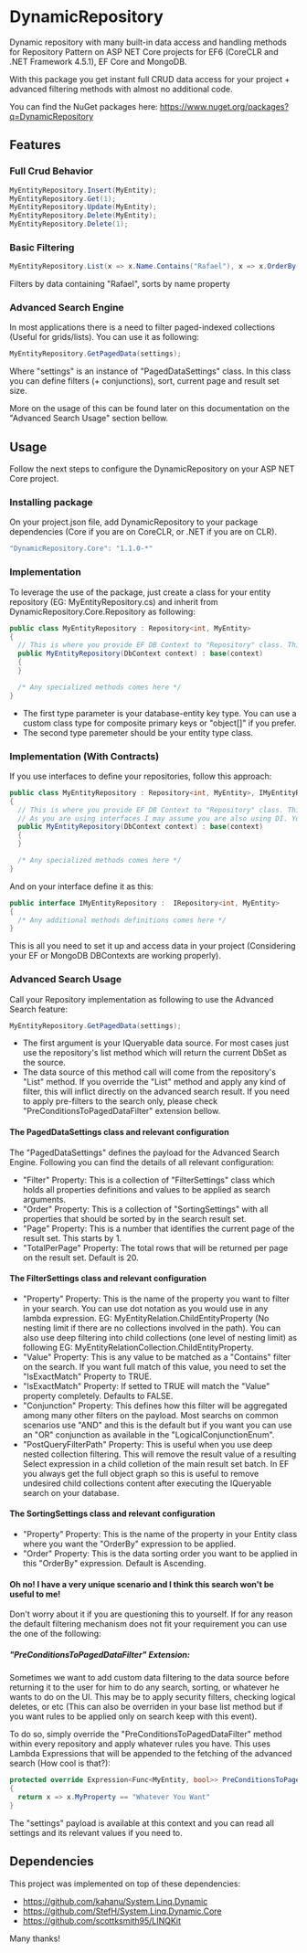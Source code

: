 # DynamicRepository

Dynamic repository with many built-in data access and handling methods for Repository Pattern on ASP NET Core projects for EF6 (CoreCLR and .NET Framework 4.5.1), EF Core and MongoDB. 

With this package you get instant full CRUD data access for your project + advanced filtering methods with almost no additional code.

You can find the NuGet packages here: https://www.nuget.org/packages?q=DynamicRepository

## Features

### Full Crud Behavior

```cs
MyEntityRepository.Insert(MyEntity);
MyEntityRepository.Get(1);
MyEntityRepository.Update(MyEntity);
MyEntityRepository.Delete(MyEntity);
MyEntityRepository.Delete(1);
```

### Basic Filtering

```cs
MyEntityRepository.List(x => x.Name.Contains("Rafael"), x => x.OrderBy(y => y.Name));
```

Filters by data containing "Rafael", sorts by name property

### Advanced Search Engine

In most applications there is a need to filter paged-indexed collections (Useful for grids/lists). You can use it as following:

```cs
MyEntityRepository.GetPagedData(settings);
```

Where "settings" is an instance of "PagedDataSettings" class. In this class you can define filters (+ conjunctions), sort, current page and result set size.

More on the usage of this can be found later on this documentation on the "Advanced Search Usage" section bellow.

## Usage

Follow the next steps to configure the DynamicRepository on your ASP NET Core project.

### Installing package

On your project.json file, add DynamicRepository to your package dependencies (Core if you are on CoreCLR, or .NET if you are on CLR).

```cs
"DynamicRepository.Core": "1.1.0-*"
```

### Implementation

To leverage the use of the package, just create a class for your entity repository (EG: MyEntityRepository.cs) and inherit from DynamicRepository.Core.Repository as following:

```cs
public class MyEntityRepository : Repository<int, MyEntity>
{
  // This is where you provide EF DB Context to "Repository" class. This should be your custom EF context. 
  public MyEntityRepository(DbContext context) : base(context)
  {
  }

  /* Any specialized methods comes here */
}
```

* The first type parameter is your database-entity key type. You can use a custom class type for composite primary keys or "object[]" if you prefer.
* The second type paremeter should be your entity type class.

### Implementation (With Contracts)

If you use interfaces to define your repositories, follow this approach:

```cs
public class MyEntityRepository : Repository<int, MyEntity>, IMyEntityRepository
{
  // This is where you provide EF DB Context to "Repository" class. This should be your custom EF context.
  // As you are using interfaces I may assume you are also using DI. You can set DbContext to be inject through DI.
  public MyEntityRepository(DbContext context) : base(context)
  {
  }

  /* Any specialized methods comes here */
}
```

And on your interface define it as this:

```cs
public interface IMyEntityRepository :  IRepository<int, MyEntity>
{
  /* Any additional methods definitions comes here */
}
```

This is all you need to set it up and access data in your project (Considering your EF or MongoDB DBContexts are working properly).

### Advanced Search Usage

Call your Repository implementation as following to use the Advanced Search feature:

```cs
MyEntityRepository.GetPagedData(settings);
```

* The first argument is your IQueryable data source. For most cases just use the repository's list method which will return the current DbSet as the source.
* The data source of this method call will come from the repository's "List" method. If you override the "List" method and apply any kind of filter, this will inflict directly on the advanced search result. If you need to apply pre-filters to the search only, please check "PreConditionsToPagedDataFilter" extension bellow.

#### The PagedDataSettings class and relevant configuration

The "PagedDataSettings" defines the payload for the Advanced Search Engine. Following you can find the details of all relevant configuration:

* "Filter" Property: This is a collection of "FilterSettings" class which holds all properties definitions and values to be applied as search arguments.
* "Order" Property: This is a collection of "SortingSettings" with all properties that should be sorted by in the search result set.
* "Page" Property: This is a number that identifies the current page of the result set. This starts by 1.
* "TotalPerPage" Property: The total rows that will be returned per page on the result set. Default is 20.

#### The FilterSettings class and relevant configuration

* "Property" Property: This is the name of the property you want to filter in your search. You can use dot notation as you would use in any lambda expression. EG: MyEntityRelation.ChildEntityProperty (No nesting limit if there are no collections involved in the path). You can also use deep filtering into child collections (one level of nesting limit) as following EG: MyEntityRelationCollection.ChildEntityProperty.
* "Value" Property: This is any value to be matched as a "Contains" filter on the search. If you want full match of this value, you need to set the "IsExactMatch" Property to TRUE.
* "IsExactMatch" Property: If setted to TRUE will match the "Value" property completely. Defaults to FALSE.
* "Conjunction" Property: This defines how this filter will be aggregated among many other filters on the payload. Most searchs on common scenarios use "AND" and this is the default but if you want you can use an "OR" conjunction as available in the "LogicalConjunctionEnum".
* "PostQueryFilterPath" Property: This is useful when you use deep nested collection filtering. This will remove the result value of a resulting Select expression in a child colletion of the main result set batch. In EF you always get the full object graph so this is useful to remove undesired child collections content after executing the IQueryable search on your database.

#### The SortingSettings class and relevant configuration
* "Property" Property: This is the name of the property in your Entity class where you want the "OrderBy" expression to be applied.
* "Order" Property: This is the data sorting order you want to be applied in this "OrderBy" expression. Default is Ascending.

#### Oh no! I have a very unique scenario and I think this search won't be useful to me!

Don't worry about it if you are questioning this to yourself. If for any reason the default filtering mechanism does not fit your requirement you can use the one of the following:

##### "PreConditionsToPagedDataFilter" Extension:

Sometimes we want to add custom data filtering to the data source before returning it to the user for him to do any search, sorting, or whatever he wants to do on the UI. This may be to apply security filters, checking logical deletes, or etc (This can also be overriden in your base list method but if you want rules to be applied only on search keep with this event).

To do so, simply override the "PreConditionsToPagedDataFilter" method within every repository and apply whatever rules you have. This uses Lambda Expressions that will be appended to the fetching of the advanced search (How cool is that?):

```cs
protected override Expression<Func<MyEntity, bool>> PreConditionsToPagedDataFilter(PagedDataSettings settings)
{
  return x => x.MyProperty == "Whatever You Want"
}
```

The "settings" payload is available at this context and you can read all settings and its relevant values if you need to.

## Dependencies

This project was implemented on top of these dependencies:

* https://github.com/kahanu/System.Linq.Dynamic
* https://github.com/StefH/System.Linq.Dynamic.Core
* https://github.com/scottksmith95/LINQKit

Many thanks!
